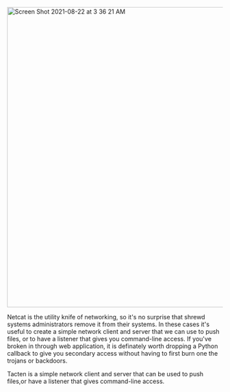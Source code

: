 <img width="701" alt="Screen Shot 2021-08-22 at 3 36 21 AM" src="https://user-images.githubusercontent.com/25875381/130346573-26152b16-68d1-49f9-8551-7344737e2c51.png">



Netcat is the utility knife of networking, so it's no surprise that shrewd systems administrators remove it from their systems. In these cases it's useful to create a simple network client and server that we can use to push files, or to have a listener that gives you command-line access. If you've broken in through web application, it is definately worth dropping a Python callback to give you secondary access without having to first burn one the trojans or backdoors.

Tacten is a simple network client and server that can be used to push files,or have a listener that gives command-line access.
